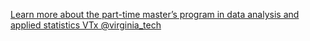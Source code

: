 [Learn more about the part-time master’s program in data analysis and applied statistics   VTx   @virginia_tech](https://qi.tc/qi/113192)